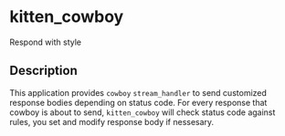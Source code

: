 # kitten_cowboy
Respond with style

## Description
This application provides `cowboy` `stream_handler` to send customized response bodies
depending on status code. For every response that cowboy is about to send, `kitten_cowboy` will
check status code against rules, you set and modify response body if nessesary.
